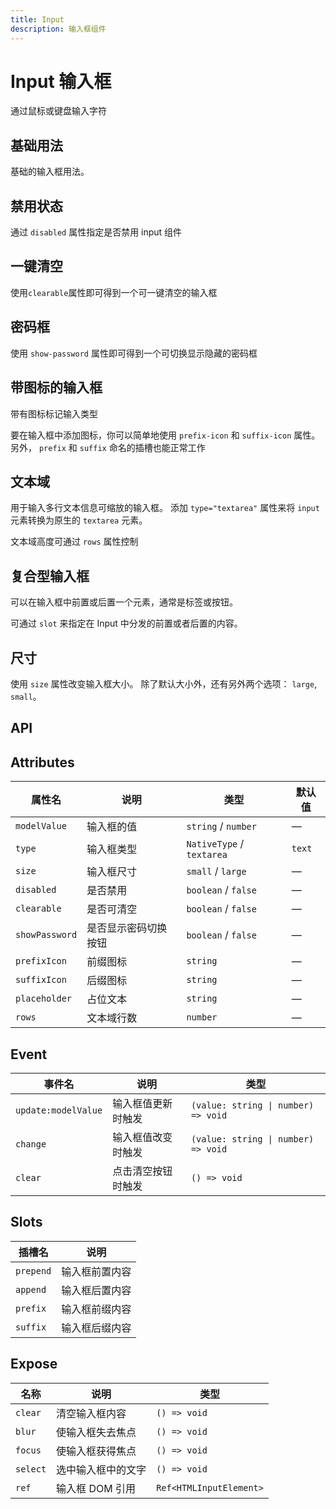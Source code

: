 ```yaml
---
title: Input
description: 输入框组件
---
```


# Input 输入框

通过鼠标或键盘输入字符

## 基础用法

基础的输入框用法。
<preview path="../common/Input/InputBase.vue"></preview>

## 禁用状态

通过 `disabled` 属性指定是否禁用 input 组件
<preview path="../common/Input/InputDisabled.vue"></preview>

## 一键清空

使用`clearable`属性即可得到一个可一键清空的输入框
<preview path="../common/Input/InputClearable.vue"></preview>

## 密码框

使用 `show-password` 属性即可得到一个可切换显示隐藏的密码框
<preview path="../common/Input/InputShowPassword.vue"></preview>

## 带图标的输入框

带有图标标记输入类型

要在输入框中添加图标，你可以简单地使用 `prefix-icon` 和 `suffix-icon` 属性。 另外， `prefix` 和 `suffix` 命名的插槽也能正常工作
<preview path="../common/Input/InputIcon.vue"></preview>

## 文本域

用于输入多行文本信息可缩放的输入框。 添加 `type="textarea"` 属性来将 `input` 元素转换为原生的 `textarea` 元素。

文本域高度可通过 `rows` 属性控制
<preview path="../common/Input/InputTextarea.vue"></preview>

## 复合型输入框

可以在输入框中前置或后置一个元素，通常是标签或按钮。

可通过 `slot` 来指定在 Input 中分发的前置或者后置的内容。

<preview path="../common/Input/InputCustom.vue"></preview>

## 尺寸

使用 `size` 属性改变输入框大小。 除了默认大小外，还有另外两个选项： `large`, `small`。
<preview path="../common/Input/InputSize.vue"></preview>

## API

## Attributes

| 属性名         | 说明                 | 类型                      | 默认值 |
| -------------- | -------------------- | ------------------------- | ------ |
| `modelValue`   | 输入框的值           | `string` / `number`       | —      |
| `type`         | 输入框类型           | `NativeType` / `textarea` | `text` |
| `size`         | 输入框尺寸           | `small` / `large`         | —      |
| `disabled`     | 是否禁用             | `boolean` / `false`       | —      |
| `clearable`    | 是否可清空           | `boolean` / `false`       | —      |
| `showPassword` | 是否显示密码切换按钮 | `boolean` / `false`       | —      |
| `prefixIcon`   | 前缀图标             | `string`                  | —      |
| `suffixIcon`   | 后缀图标             | `string`                  | —      |
| `placeholder`  | 占位文本             | `string`                  | —      |
| `rows`         | 文本域行数           | `number`                  | —      |

## Event

| 事件名              | 说明               | 类型                                |
| ------------------- | ------------------ | ----------------------------------- |
| `update:modelValue` | 输入框值更新时触发 | `(value: string \| number) => void` |
| `change`            | 输入框值改变时触发 | `(value: string \| number) => void` |
| `clear`             | 点击清空按钮时触发 | `() => void`                        |

## Slots

| 插槽名    | 说明           |
| --------- | -------------- |
| `prepend` | 输入框前置内容 |
| `append`  | 输入框后置内容 |
| `prefix`  | 输入框前缀内容 |
| `suffix`  | 输入框后缀内容 |

## Expose

| 名称     | 说明               | 类型                    |
| -------- | ------------------ | ----------------------- |
| `clear`  | 清空输入框内容     | `() => void`            |
| `blur`   | 使输入框失去焦点   | `() => void`            |
| `focus`  | 使输入框获得焦点   | `() => void`            |
| `select` | 选中输入框中的文字 | `() => void`            |
| `ref`    | 输入框 DOM 引用    | `Ref<HTMLInputElement>` |
